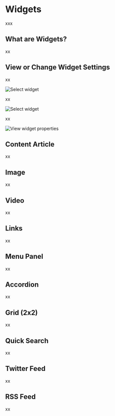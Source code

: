 # Widgets

xxx

## What are Widgets?

xx

## View or Change Widget Settings

xx

![Select widget](./widgets/select-widget.jpg)

xx

![Select widget](./widgets/selected-widget.jpg)

xx

![View widget properties](./widgets/widget-props.jpg)

## Content Article

xx

## Image

xx

## Video

xx

## Links

xx

## Menu Panel

xx

## Accordion

xx

## Grid (2x2)

xx

## Quick Search

xx

## Twitter Feed

xx

## RSS Feed

xx